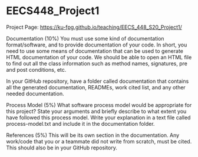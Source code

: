 # EECS448_Project1

Project Page: https://ku-fpg.github.io/teaching/EECS_448_S20_Project1/

Documentation (10%)
You must use some kind of documentation format/software, and to provide documentation of your code. In short, you need to use some means of documentation that can be used to generate HTML documentation of your code. We should be able to open an HTML file to find out all the class information such as method names, signatures, pre and post conditions, etc.

In your GitHub repository, have a folder called documentation that contains all the generated documentation, READMEs, work cited list, and any other needed documentation.

Process Model (5%)
What software process model would be appropriate for this project? State your arguments and briefly describe to what extent you have followed this process model. Write your explanation in a text file called process-model.txt and include it in the documentation folder.

References (5%)
This will be its own section in the documentation. Any work/code that you or a teammate did not write from scratch, must be cited. This should also be in your GitHub repository.

